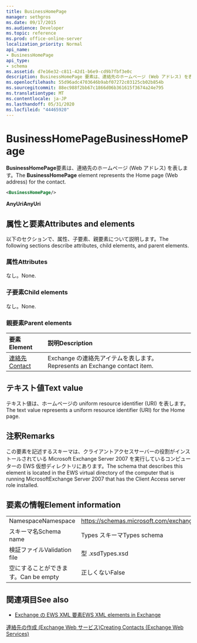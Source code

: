 ```yaml
---
title: BusinessHomePage
manager: sethgros
ms.date: 09/17/2015
ms.audience: Developer
ms.topic: reference
ms.prod: office-online-server
localization_priority: Normal
api_name:
- BusinessHomePage
api_type:
- schema
ms.assetid: d7e16e32-c811-42d1-b6e9-cd9b7fbf3e0c
description: BusinessHomePage 要素は、連絡先のホームページ (Web アドレス) を表します。
ms.openlocfilehash: 55d96adc4703646b9abf07272c03125cb02b854b
ms.sourcegitcommit: 88ec988f2bb67c1866d06b361615f3674a24e795
ms.translationtype: MT
ms.contentlocale: ja-JP
ms.lasthandoff: 05/31/2020
ms.locfileid: "44465920"
---
```

# <a name="businesshomepage"></a><span data-ttu-id="32b2c-103">BusinessHomePage</span><span class="sxs-lookup"><span data-stu-id="32b2c-103">BusinessHomePage</span></span>

<span data-ttu-id="32b2c-104">**BusinessHomePage**要素は、連絡先のホームページ (Web アドレス) を表します。</span><span class="sxs-lookup"><span data-stu-id="32b2c-104">The **BusinessHomePage** element represents the Home page (Web address) for the contact.</span></span> 
  
```xml
<BusinessHomePage/>
```

 <span data-ttu-id="32b2c-105">**AnyUri**</span><span class="sxs-lookup"><span data-stu-id="32b2c-105">**AnyUri**</span></span>
## <a name="attributes-and-elements"></a><span data-ttu-id="32b2c-106">属性と要素</span><span class="sxs-lookup"><span data-stu-id="32b2c-106">Attributes and elements</span></span>

<span data-ttu-id="32b2c-107">以下のセクションで、属性、子要素、親要素について説明します。</span><span class="sxs-lookup"><span data-stu-id="32b2c-107">The following sections describe attributes, child elements, and parent elements.</span></span>
  
### <a name="attributes"></a><span data-ttu-id="32b2c-108">属性</span><span class="sxs-lookup"><span data-stu-id="32b2c-108">Attributes</span></span>

<span data-ttu-id="32b2c-109">なし。</span><span class="sxs-lookup"><span data-stu-id="32b2c-109">None.</span></span>
  
### <a name="child-elements"></a><span data-ttu-id="32b2c-110">子要素</span><span class="sxs-lookup"><span data-stu-id="32b2c-110">Child elements</span></span>

<span data-ttu-id="32b2c-111">なし。</span><span class="sxs-lookup"><span data-stu-id="32b2c-111">None.</span></span>
  
### <a name="parent-elements"></a><span data-ttu-id="32b2c-112">親要素</span><span class="sxs-lookup"><span data-stu-id="32b2c-112">Parent elements</span></span>

|<span data-ttu-id="32b2c-113">**要素**</span><span class="sxs-lookup"><span data-stu-id="32b2c-113">**Element**</span></span>|<span data-ttu-id="32b2c-114">**説明**</span><span class="sxs-lookup"><span data-stu-id="32b2c-114">**Description**</span></span>|
|:-----|:-----|
|[<span data-ttu-id="32b2c-115">連絡先</span><span class="sxs-lookup"><span data-stu-id="32b2c-115">Contact</span></span>](contact.md) <br/> |<span data-ttu-id="32b2c-116">Exchange の連絡先アイテムを表します。</span><span class="sxs-lookup"><span data-stu-id="32b2c-116">Represents an Exchange contact item.</span></span>  <br/> |
   
## <a name="text-value"></a><span data-ttu-id="32b2c-117">テキスト値</span><span class="sxs-lookup"><span data-stu-id="32b2c-117">Text value</span></span>

<span data-ttu-id="32b2c-118">テキスト値は、ホームページの uniform resource identifier (URI) を表します。</span><span class="sxs-lookup"><span data-stu-id="32b2c-118">The text value represents a uniform resource identifier (URI) for the Home page.</span></span>
  
## <a name="remarks"></a><span data-ttu-id="32b2c-119">注釈</span><span class="sxs-lookup"><span data-stu-id="32b2c-119">Remarks</span></span>

<span data-ttu-id="32b2c-120">この要素を記述するスキーマは、クライアントアクセスサーバーの役割がインストールされている Microsoft Exchange Server 2007 を実行しているコンピューターの EWS 仮想ディレクトリにあります。</span><span class="sxs-lookup"><span data-stu-id="32b2c-120">The schema that describes this element is located in the EWS virtual directory of the computer that is running MicrosoftExchange Server 2007 that has the Client Access server role installed.</span></span>
  
## <a name="element-information"></a><span data-ttu-id="32b2c-121">要素の情報</span><span class="sxs-lookup"><span data-stu-id="32b2c-121">Element information</span></span>

|||
|:-----|:-----|
|<span data-ttu-id="32b2c-122">Namespace</span><span class="sxs-lookup"><span data-stu-id="32b2c-122">Namespace</span></span>  <br/> |https://schemas.microsoft.com/exchange/services/2006/types  <br/> |
|<span data-ttu-id="32b2c-123">スキーマ名</span><span class="sxs-lookup"><span data-stu-id="32b2c-123">Schema name</span></span>  <br/> |<span data-ttu-id="32b2c-124">Types スキーマ</span><span class="sxs-lookup"><span data-stu-id="32b2c-124">Types schema</span></span>  <br/> |
|<span data-ttu-id="32b2c-125">検証ファイル</span><span class="sxs-lookup"><span data-stu-id="32b2c-125">Validation file</span></span>  <br/> |<span data-ttu-id="32b2c-126">型 .xsd</span><span class="sxs-lookup"><span data-stu-id="32b2c-126">Types.xsd</span></span>  <br/> |
|<span data-ttu-id="32b2c-127">空にすることができます。</span><span class="sxs-lookup"><span data-stu-id="32b2c-127">Can be empty</span></span>  <br/> |<span data-ttu-id="32b2c-128">正しくない</span><span class="sxs-lookup"><span data-stu-id="32b2c-128">False</span></span>  <br/> |
   
## <a name="see-also"></a><span data-ttu-id="32b2c-129">関連項目</span><span class="sxs-lookup"><span data-stu-id="32b2c-129">See also</span></span>



- [<span data-ttu-id="32b2c-130">Exchange の EWS XML 要素</span><span class="sxs-lookup"><span data-stu-id="32b2c-130">EWS XML elements in Exchange</span></span>](ews-xml-elements-in-exchange.md)


[<span data-ttu-id="32b2c-131">連絡先の作成 (Exchange Web サービス)</span><span class="sxs-lookup"><span data-stu-id="32b2c-131">Creating Contacts (Exchange Web Services)</span></span>](https://msdn.microsoft.com/library/4845917e-70d1-481c-bbd7-011ec6571789%28Office.15%29.aspx)

